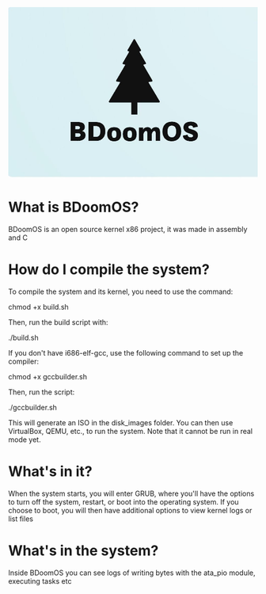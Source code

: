 ![BDoomOS](bdoom.jpg)

# What is BDoomOS?

BDoomOS is an open source kernel x86 project, it was made in assembly and C 

# How do I compile the system?

To compile the system and its kernel, you need to use the command:

chmod +x build.sh

Then, run the build script with:

./build.sh

If you don't have i686-elf-gcc, use the following command to set up the compiler:

chmod +x gccbuilder.sh

Then, run the script:

./gccbuilder.sh

This will generate an ISO in the disk_images folder. You can then use VirtualBox, QEMU, etc., to run the system. Note that it cannot be run in real mode yet.

# What's in it?

When the system starts, you will enter GRUB, where you'll have the options to turn off the system, restart, or boot into the operating system. If you choose to boot, you will then have additional options to view kernel logs or list files

# What's in the system?

Inside BDoomOS you can see logs of writing bytes with the ata_pio module, executing tasks etc



